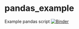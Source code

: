 # pandas_example
Example pandas script
[![Binder](https://mybinder.org/badge_logo.svg)](https://mybinder.org/v2/gh/master-slyf/pandas_example.git/master)
